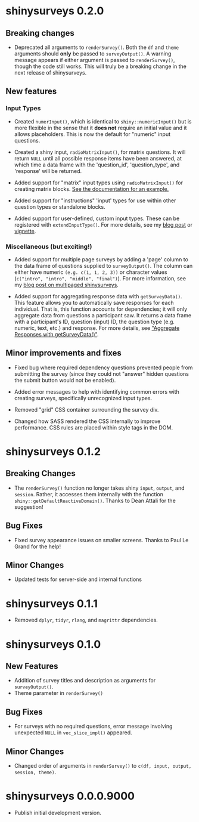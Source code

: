 # shinysurveys 0.2.0

## Breaking changes

- Deprecated all arguments to `renderSurvey()`. Both the `df` and `theme` arguments should **only** be passed to `surveyOutput()`. A warning message appears if either argument is passed to `renderSurvey()`, though the code still works. This will truly be a breaking change in the next release of shinysurveys.

## New features

### Input Types

- Created `numerInput()`, which is identical to `shiny::numericInput()` but is more flexible in the sense that it **does not** require an initial value and it allows placeholders. This is now the default for "numeric" input questions.

- Created a shiny input, `radioMatrixInput()`, for matrix questions. It will return `NULL` until all possible response items have been answered, at which time a data frame with the 'question_id', 'question_type', and 'response' will be returned. 

- Added support for "matrix" input types using `radioMatrixInput()` for creating matrix blocks. [See the documentation for an example.](https://shinysurveys.jdtrat.com/articles/surveying-shinysurveys.html#matrix-input) 

- Added support for "instructions" 'input' types for use within other question types or standalone blocks.

- Added support for user-defined, custom input types. These can be registered with `extendInputType()`. For more details, see my [blog post](https://www.jdtrat.com/blog/extending-shinysurveys/) or [vignette](https://shinysurveys.jdtrat.com/articles/custom-input-extensions.html).

### Miscellaneous (but exciting!)

- Added support for multiple page surveys by adding a 'page' column to the data frame of questions supplied to `surveyOutput()`. The column can either have numeric `(e.g. c(1, 1, 2, 3))` or character values (`c("intro", "intro", "middle", "final")`). For more information, see my [blog post on multipaged shinysurveys](https://www.jdtrat.com/blog/multi-paged-shinysurvey/).

- Added support for aggregating response data with `getSurveyData()`. This feature allows you to automatically save responses for each individual. That is, this function accounts for dependencies; it will only aggregate data from questions a participant saw. It returns a data frame with a participant's ID, question (input) ID, the question type (e.g. numeric, text, etc.) and response. For more details, see ["Aggregate Responses with getSurveyData()"](https://shinysurveys.jdtrat.com/articles/get-survey-data.html).

## Minor improvements and fixes

- Fixed bug where required dependency questions prevented people from submitting the survey (since they could not "answer" hidden questions the submit button would not be enabled). 

- Added error messages to help with identifying common errors with creating surveys, specifically unrecognized input types.

- Removed "grid" CSS container surrounding the survey div. 

- Changed how SASS rendered the CSS internally to improve performance. CSS rules are placed within style tags in the DOM.

# shinysurveys 0.1.2

## Breaking Changes

-   The `renderSurvey()` function no longer takes shiny `input`, `output`, and `session`. Rather, it accesses them internally with the function `shiny::getDefaultReactiveDomain()`. Thanks to Dean Attali for the suggestion!

## Bug Fixes

-   Fixed survey appearance issues on smaller screens. Thanks to Paul Le Grand for the help!

## Minor Changes

-   Updated tests for server-side and internal functions

# shinysurveys 0.1.1

-   Removed `dplyr`, `tidyr`, `rlang`, and `magrittr` dependencies.

# shinysurveys 0.1.0

## New Features

-   Addition of survey titles and description as arguments for `surveyOutput()`.
-   Theme parameter in `renderSurvey()`

## Bug Fixes

-   For surveys with no required questions, error message involving unexpected `NULL` in `vec_slice_impl()` appeared.

## Minor Changes

-   Changed order of arguments in `renderSurvey()` to `c(df, input, output, session, theme)`.

# shinysurveys 0.0.0.9000

-   Publish initial development version.
